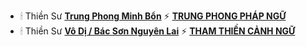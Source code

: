 - 🕯 Thiền Sư <a href="https://vi.wikipedia.org/wiki/Trung_Phong_Minh_B%E1%BA%A3n">**Trung Phong Minh Bổn**</a> ⚡ <a href="https://thuvienhoasen.org/a16690/trung-phong-phap-ngu">**TRUNG PHONG PHÁP NGỮ**</a>
- 🕯 Thiền Sư <a href="https://vn.thamtosuthien.net/about/Thien-su-Bac-son.phattrien.net">**Vô Dị / Bác Sơn Nguyên Lai**</a> ⚡ <a href="https://vn.thamtosuthien.net/thu-vien/Tham-thien-canh-ngu/Tham-thien-canh-ngu-Chuong-I-92.phattrien.net">**THAM THIỀN CẢNH NGỮ**</a>
